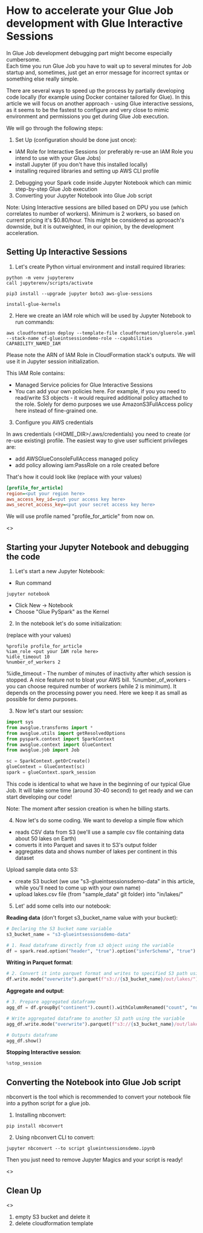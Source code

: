 # How to accelerate your Glue Job development with Glue Interactive Sessions

In Glue Job development debugging part might become especially cumbersome.  
Each time you run Glue Job you have to wait up to several minutes for Job startup and, sometimes, just get an error message for
incorrect syntax or something else really simple.

There are several ways to speed up the process by partially developing code locally (for example using Docker container tailored for Glue).
In this article we will focus on another approach - using Glue interactive sessions, as it seems to be the fastest to configure and
very close to mimic environment and permissions you get during Glue Job execution.

We will go through the following steps:
1. Set Up (configuration should be done just once):
  - IAM Role for Interactive Sessions (or preferably re-use an IAM Role you intend to use with your Glue Jobs)
  - install Jupyter (if you don't have this installed locally)
  - installing required libraries and setting up AWS CLI profile
2. Debugging your Spark code inside Jupyter Notebook which can mimic step-by-step Glue Job execution
3. Converting your Jupyter Notebook into Glue Job script

Note: Using Interactive sessions are billed based on DPU you use (which correlates to number of workers). Minimum is 2 workers, so based on current pricing it's $0.80/hour. This might be considered as aprooach's downside, but it is outweighted, in our opinion, by the development acceleration.

## Setting Up Interactive Sessions

1. Let's create Python virtual environment and install required libraries:
```shell
python -m venv jupyterenv
call jupyterenv/scripts/activate

pip3 install --upgrade jupyter boto3 aws-glue-sessions

install-glue-kernels
```

2. Here we create an IAM role which will be used by Jupyter Notebook to run commands:
```shell
aws cloudformation deploy --template-file cloudformation/gluerole.yaml --stack-name cf-glueintsessiondemo-role --capabilities CAPABILITY_NAMED_IAM
```

Please note the ARN of IAM Role in CloudFormation stack's outputs. We will use it in Jupyter session initialization.

This IAM Role contains:
- Managed Service policies for Glue Interactive Sessions
- You can add your own policies here. For example, if you you need to read/write S3 objects - it would required additional policy attached to the role. Solely for demo purposes we use AmazonS3FullAccess policy here instead of fine-grained one.

3. Configure you AWS credentials

In aws credentials (<HOME_DIR>/.aws/credentials) you need to create (or re-use existing) profile.
The easiest way to give user sufficient privileges are:
- add AWSGlueConsoleFullAccess managed policy
- add policy allowing iam:PassRole on a role created before

That's how it could look like (replace with your values)
```ini
[profile_for_article]
region=<put your region here>
aws_access_key_id=<put your access key here>
aws_secret_access_key=<put your secret access key here>
```
We will use profile named "profile_for_article" from now on.

<<todo>>

## Starting your Jupyter Notebook and debugging the code
 
1. Let's start a new Jupyter Notebook:

- Run command
```shell
jupyter notebook
```
- Click New -> Notebook
- Choose "Glue PySpark" as the Kernel

2. In the notebook let's do some initialization:

(replace with your values)
```
%profile profile_for_article
%iam_role <put your IAM role here>
%idle_timeout 10
%number_of_workers 2
```

%idle_timeout - The number of minutes of inactivity after which session is stopped. A nice feature not to bloat your AWS bill.
%number_of_workers - you can choose required number of workers (while 2 is minimum). It depends on the processing power you need. Here we
keep it as small as possible for demo purposes.

3. Now let's start our session:
```python
import sys
from awsglue.transforms import *
from awsglue.utils import getResolvedOptions
from pyspark.context import SparkContext
from awsglue.context import GlueContext
from awsglue.job import Job

sc = SparkContext.getOrCreate()
glueContext = GlueContext(sc)
spark = glueContext.spark_session
```
This code is identical to what we have in the beginning of our typical Glue Job.
It will take some time (around 30-40 second) to get ready and we can start developing our code!

Note: The moment after session creation is when he billing starts.

4. Now let's do some coding. We want to develop a simple flow which 
- reads CSV data from S3 (we'll use a sample csv file containing data about 50 lakes on Earth)
- converts it into Parquet and saves it to S3's output folder
- aggregates data and shows number of lakes per continent in this dataset

Upload sample data onto S3:
- create S3 bucket (we use "s3-glueintsessionsdemo-data" in this article, while you'll need to come up with your own name)
- upload lakes.csv file (from "sample_data" git folder) into "in/lakes/"

5. Let' add some cells into our notebook:

**Reading data** (don't forget s3_bucket_name value with your bucket):
```python
# Declaring the S3 bucket name variable
s3_bucket_name = "s3-glueintsessionsdemo-data"

# 1. Read dataframe directly from s3 object using the variable
df = spark.read.option("header", "true").option("inferSchema", "true").csv(f"s3://{s3_bucket_name}/in/lakes/")
```

**Writing in Parquet format**:
```python
# 2. Convert it into parquet format and writes to specified S3 path using the variable
df.write.mode("overwrite").parquet(f"s3://{s3_bucket_name}/out/lakes/")
```

**Aggregate and output**:
```python
# 3. Prepare aggregated dataframe
agg_df = df.groupBy("continent").count().withColumnRenamed("count", "number_of_lakes")

# Write aggregated dataframe to another S3 path using the variable
agg_df.write.mode("overwrite").parquet(f"s3://{s3_bucket_name}/out/lakes/aggregated/")

# Outputs dataframe
agg_df.show()
```

**Stopping Interactive session**:
```python
%stop_session
```

## Converting the Notebook into Glue Job script

nbconvert is the tool which is recommended to convert your notebook file into a python script for a glue job.

1. Installing nbconvert:
```shell
pip install nbconvert
```

2. Using nbconvert CLI to convert:
```shell
jupyter nbconvert --to script glueintsessionsdemo.ipynb
```
Then you just need to remove Jupyter Magics and your script is ready!

<<todo>>


## Clean Up

<<todo>>
1. empty S3 bucket and delete it
2. delete cloudformation template